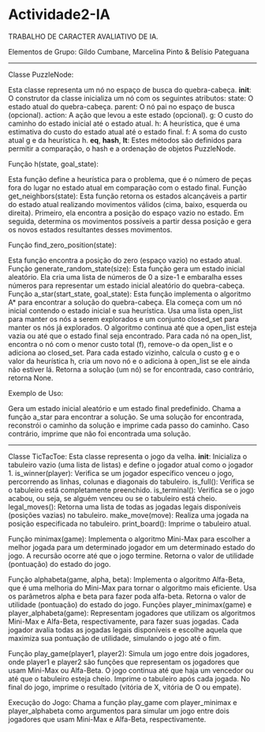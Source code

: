 # Actividade2-IA
TRABALHO DE CARACTER AVALIATIVO DE IA. 

Elementos de Grupo: Gildo Cumbane, Marcelina Pinto & Belísio Pateguana

-----------------------------------------------------------------------
Classe PuzzleNode:

Esta classe representa um nó no espaço de busca do quebra-cabeça.
__init__: O construtor da classe inicializa um nó com os seguintes atributos:
state: O estado atual do quebra-cabeça.
parent: O nó pai no espaço de busca (opcional).
action: A ação que levou a este estado (opcional).
g: O custo do caminho do estado inicial até o estado atual.
h: A heurística, que é uma estimativa do custo do estado atual até o estado final.
f: A soma do custo atual g e da heurística h.
__eq__, __hash__, __lt__: Estes métodos são definidos para permitir a comparação, o hash e a ordenação de objetos PuzzleNode.

Função h(state, goal_state):

Esta função define a heurística para o problema, que é o número de peças fora do lugar no estado atual em comparação com o estado final.
Função get_neighbors(state):
Esta função retorna os estados alcançáveis a partir do estado atual realizando movimentos válidos (cima, baixo, esquerda ou direita).
Primeiro, ela encontra a posição do espaço vazio no estado.
Em seguida, determina os movimentos possíveis a partir dessa posição e gera os novos estados resultantes desses movimentos.

Função find_zero_position(state):

Esta função encontra a posição do zero (espaço vazio) no estado atual.
Função generate_random_state(size):
Esta função gera um estado inicial aleatório.
Ela cria uma lista de números de 0 a size-1 e embaralha esses números para representar um estado inicial aleatório do quebra-cabeça.
Função a_star(start_state, goal_state):
Esta função implementa o algoritmo A* para encontrar a solução do quebra-cabeça.
Ela começa com um nó inicial contendo o estado inicial e sua heurística.
Usa uma lista open_list para manter os nós a serem explorados e um conjunto closed_set para manter os nós já explorados.
O algoritmo continua até que a open_list esteja vazia ou até que o estado final seja encontrado.
Para cada nó na open_list, encontra o nó com o menor custo total (f), remove-o da open_list e o adiciona ao closed_set.
Para cada estado vizinho, calcula o custo g e o valor da heurística h, cria um novo nó e o adiciona à open_list se ele ainda não estiver lá.
Retorna a solução (um nó) se for encontrada, caso contrário, retorna None.

Exemplo de Uso:

Gera um estado inicial aleatório e um estado final predefinido.
Chama a função a_star para encontrar a solução.
Se uma solução for encontrada, reconstrói o caminho da solução e imprime cada passo do caminho. Caso contrário, imprime que não foi encontrada uma solução.

-------------------------------------------------------------------------------

Classe TicTacToe:
Esta classe representa o jogo da velha.
__init__: Inicializa o tabuleiro vazio (uma lista de listas) e define o jogador atual como o jogador 1.
is_winner(player): Verifica se um jogador específico venceu o jogo, percorrendo as linhas, colunas e diagonais do tabuleiro.
is_full(): Verifica se o tabuleiro está completamente preenchido.
is_terminal(): Verifica se o jogo acabou, ou seja, se alguém venceu ou se o tabuleiro está cheio.
legal_moves(): Retorna uma lista de todas as jogadas legais disponíveis (posições vazias) no tabuleiro.
make_move(move): Realiza uma jogada na posição especificada no tabuleiro.
print_board(): Imprime o tabuleiro atual.

Função minimax(game):
Implementa o algoritmo Mini-Max para escolher a melhor jogada para um determinado jogador em um determinado estado do jogo.
A recursão ocorre até que o jogo termine.
Retorna o valor de utilidade (pontuação) do estado do jogo.

Função alphabeta(game, alpha, beta):
Implementa o algoritmo Alfa-Beta, que é uma melhoria do Mini-Max para tornar o algoritmo mais eficiente.
Usa os parâmetros alpha e beta para fazer poda alfa-beta.
Retorna o valor de utilidade (pontuação) do estado do jogo.
Funções player_minimax(game) e player_alphabeta(game):
Representam jogadores que utilizam os algoritmos Mini-Max e Alfa-Beta, respectivamente, para fazer suas jogadas.
Cada jogador avalia todas as jogadas legais disponíveis e escolhe aquela que maximiza sua pontuação de utilidade, simulando o jogo até o fim.

Função play_game(player1, player2):
Simula um jogo entre dois jogadores, onde player1 e player2 são funções que representam os jogadores que usam Mini-Max ou Alfa-Beta.
O jogo continua até que haja um vencedor ou até que o tabuleiro esteja cheio.
Imprime o tabuleiro após cada jogada.
No final do jogo, imprime o resultado (vitória de X, vitória de O ou empate).

Execução do Jogo:
Chama a função play_game com player_minimax e player_alphabeta como argumentos para simular um jogo entre dois jogadores que usam Mini-Max e Alfa-Beta, respectivamente.